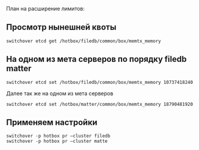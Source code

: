План на расширение лимитов:

## Просмотр нынешней квоты
```console
switchover etcd get /hotbox/filedb/common/box/memtx_memory 
```
## На одном из мета серверов по порядку filedb matter
```console
switchover etcd set /hotbox/filedb/common/box/memtx_memory 10737418240
```
Далее так же на одном из мета серверов 
```console
switchover etcd set /hotbox/matter/common/box/memtx_memory 18790481920
```
## Применяем настройки

```console
switchover -p hotbox pr —cluster filedb
switchover -p hotbox pr —cluster matte
```